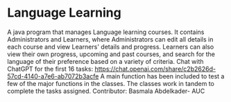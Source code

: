 # Language Learning
A java program that manages Language learning courses. It contains Administrators and Learners, where Administrators can edit all details in each course and view Learners' details and progress. Learners can also view their own progress, upcoming and past courses, and search for the language of their preference based on a variety of criteria.
Chat with ChatGPT for the first 16 tasks: https://chat.openai.com/share/c2b2626d-57cd-4140-a7e6-ab7072b3acfe
A main function has been included to test a few of the major functions in the classes. The classes work in tandem to complete the tasks assigned. 
Contributor: Basmala Abdelkader- AUC
